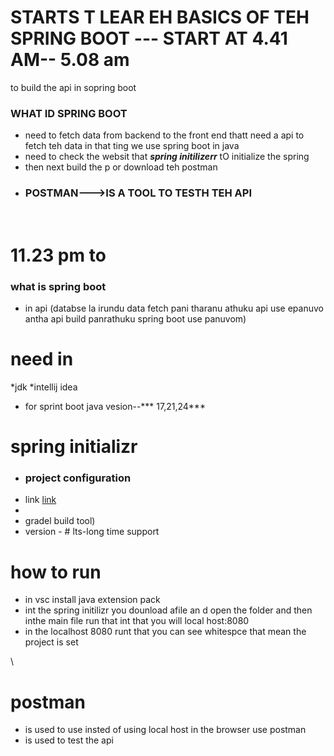 # STARTS T LEAR EH BASICS OF TEH SPRING BOOT  --- START AT 4.41 AM-- 5.08 am


  to build the api in sopring boot
###  WHAT ID SPRING BOOT
* need to fetch data from backend to the front end thatt need a api to fetch teh data in that ting we use spring boot in java
* need to check the websit that ***spring initilizerr*** tO initialize the spring 
* then next build the p or download teh postman
* ### POSTMAN--->IS A TOOL TO TESTH TEH API

<br>

# 11.23 pm to

### what is spring boot
* in api (databse la irundu data fetch pani tharanu athuku api use epanuvo antha api build panrathuku spring boot use panuvom)

# need in 

*jdk
*intellij idea
* for sprint boot java vesion--*** 17,21,24***

# spring initializr
 * ### project configuration
 * link [link](start.spring.io)
 * 
 * gradel build tool)
 * version - # lts-long time support

# how to run
* in vsc install java extension pack
* int the spring initilizr you dounload afile an d open the folder and then inthe main file run that int that you will local host:8080
* in the localhost 8080 runt that you can see whitespce that mean the project is set

\
# postman
* is used to use insted of using local host in the browser use postman
* is used to test the api 